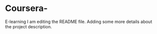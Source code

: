 # Coursera-
E-learning 
I am editing the README file. Adding some more details about the project description.

